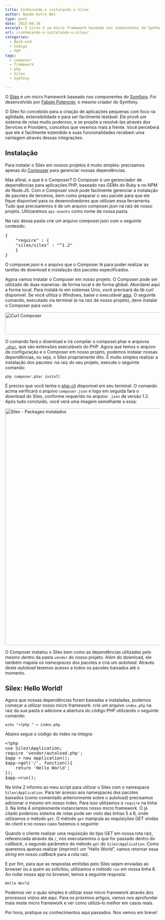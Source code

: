 ```yaml
---
title: Conhecendo e instalando o Silex
author: Nando Kstro Net
type: post
date: 2015-06-30
excerpt: O Silex é um micro framework baseado nos componentes do Symfony, criado por Fabien Potencier e concebido para a criação de aplicações pequenas com foco na agilidade, extensibilidade e para ser facilmente testável.
url: /conhecendo-e-instalando-o-silex/
categories:
  - Back-end
  - Código
  - PHP
tags:
  - composer
  - framework
  - php
  - Silex
  - Symfony

---
```

O <a href="http://silex.sensiolabs.org/" target="_blank">Silex</a> é um micro framework baseado nos componentes do <a href="http://symfony.com/" target="_blank">Symfony</a>. Foi desenvolvido por <a href="http://fabien.potencier.org/" target="_blank">Fabien Potencier</a>, o mesmo criador do Symfony.

O Silex foi concebido para a criação de aplicações pequenas com foco na agilidade, extensibilidade e para ser facilmente testável. Ele provê um sistema de rotas muito poderoso, e se propõe a resolvê-las através dos Services e Providers, conceitos que veremos mais à frente. Você perceberá que ele é facilmente estendido e suas funcionalidades recebem uma vantagem através dessas integrações.

## Instalação

Para instalar o Silex em nossos projetos é muito simples: precisamos apenas do <a href="https://getcomposer.org" target="_blank">Composer</a> para gerenciar nossas dependências.

Mas afinal, o que é o Composer? O Composer é um gerenciador de dependências para aplicações PHP, baseado nas GEMs do Ruby e no NPM do Node.JS. Com o Composer você pode facilmente gerenciar a instalação de pacotes de terceiros, bem como preparar o seu pacote para que ele fique disponível para os desenvolvedores que utilizam essa ferramenta. Tudo que precisaremos é de um arquivo composer.json na raiz de nosso projeto. Utilizaremos `api-events` como nome da nossa pasta.

Na raiz dessa pasta crie um arquivo composer.json com o seguinte conteúdo:

<pre class="lang-json">{
    "require" : {
	"silex/silex" : "^1.2"
    }
}
</pre>

O composer.json é o arquivo que o Composer lê para poder realizar as tarefas de download e instalação dos pacotes especificados.

Agora vamos instalar o Composer em nosso projeto. O Composer pode ser utilizado de duas maneiras: de forma local e de forma global. Abordarei aqui a forma local. Para instalá-lo em sistemas Unix, você precisará da _lib curl_ disponível. Se você utiliza o Windows, baixe o executável <a href="https://getcomposer.org/Composer-Setup.exe" target="_blank">aqui</a>. O seguinte comando, executado via terminal (e na raiz de nosso projeto), deve instalar o Composer para você:

[<img class="alignnone wp-image-49783 size-full" src="http://tableless.com.br/uploads/2015/06/curl-composer.png" alt="Curl Composer" width="902" height="72" />][1]

O comando fará o download e irá compilar o composer.phar e arquivos [`.phar`][2], que são extensões executáveis do PHP. Agora que temos o arquivo de configuração e o Composer em nosso projeto, podemos instalar nossas dependências, ou seja, o Silex propriamente dito. É muito simples realizar a instalação dos pacotes: na raiz do seu projeto, execute o seguinte comando:

`php composer.phar install`

É preciso que você tenha o <a href="http://www.php-cli.com/" target="_blank">php-cli</a> disponível em seu terminal. O comando acima verificará o arquivo `composer.json` e logo em seguida fará o download do Silex, conforme requerido no arquivo `.json` da versão 1.2. Após tudo concluído, você verá uma imagem semelhante a essa:

[<img class="alignnone wp-image-49784 size-full" src="http://tableless.com.br/uploads/2015/06/packages-installed.png" alt="Silex - Packages instalados" width="742" height="769" />][3]

O Composer instalou o Silex bem como as dependências utilizadas pelo mesmo dentro da pasta `vendor` do nosso projeto. Além do download, ele também mapeia os _namespaces_ dos pacotes e cria um _autoload._ Através deste _autoload_ teremos acesso a todos os pacotes baixados até o momento.

## Silex: Hello World!

Agora que nossas dependências foram baixadas e instaladas, podemos começar a utilizar nosso micro framework: crie um arquivo `index.php` na raiz da sua pasta e adicione a abertura do código PHP utilizando o seguinte comando:

`echo "<?php " > index.php`

Abaixo segue o código do index na íntegra:

<pre class="lang-php">&lt;?php
use Silex\Application;
require 'vendor/autoload.php';
$app = new Application();
$app-&gt;get('/', function(){
	return 'Hello World';
});
$app-&gt;run();
</pre>

Na linha 2 informo ao meu script para utilizar o Silex com o namespace `Silex\Application`. Para ter acesso aos namespaces dos pacotes baixados (como comentado anteriormente sobre o autoload) precisamos adicionar o mesmo em nosso index. Para isso utilizamos o `require` na linha 3. Na linha 4 simplesmente instanciamos nosso micro framework. O já citado poderoso sistema de rotas pode ser visto das linhas 5 a 6, onde utilizamos o método `get`. O método `get` manipula as requisições GET vindas do _client_ e no nosso caso fazemos o seguinte:

Quando o cliente realizar uma requisição do tipo GET em nossa rota raiz, referenciada através da `/`, nós executaremos o que for passado dentro do _callback_, o segundo parâmetro do método `get` do `Silex\Application`. Como queremos apenas realizar (imprimir) um &#8220;Hello World&#8221;, vamos retornar essa _string_ em nosso _callback_ para a rota raiz.

E por fim, para que as respostas emitidas pelo Silex sejam enviadas ao browser ou a quem as solicitou, utilizamos o método `run` em nossa linha 8. Ao rodar nosso app no browser, temos a seguinte resposta:

`Hello World`

Podemos ver o quão simples é utilizar esse micro framework através dos processos vistos até aqui. Para os próximos artigos, vamos nos aprofundar mais neste micro framework e ver como utilizá-lo melhor em casos reais.

Por hora, pratique os conhecimentos aqui passados. Nos vemos em breve!

 [1]: http://tableless.com.br/uploads/2015/06/curl-composer.png
 [2]: http://php.net/phar
 [3]: http://tableless.com.br/uploads/2015/06/packages-installed.png